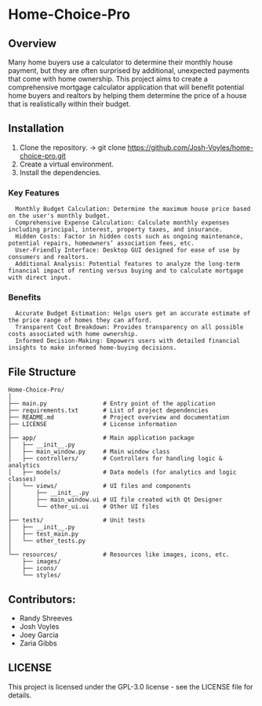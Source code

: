 # **Home-Choice-Pro**

## **Overview**
Many home buyers use a calculator to determine their monthly house payment, but they are often surprised by additional, unexpected payments that come with home ownership. This project aims to create a comprehensive mortgage calculator application that will benefit potential home buyers and realtors by helping them determine the price of a house that is realistically within their budget.

## **Installation**
1. Clone the repository. -> git clone https://github.com/Josh-Voyles/home-choice-pro.git
2. Create a virtual environment.
3. Install the dependencies.

### **Key Features**
```
  Monthly Budget Calculation: Determine the maximum house price based on the user's monthly budget.
  Comprehensive Expense Calculation: Calculate monthly expenses including principal, interest, property taxes, and insurance.
  Hidden Costs: Factor in hidden costs such as ongoing maintenance, potential repairs, homeowners’ association fees, etc.
  User-Friendly Interface: Desktop GUI designed for ease of use by consumers and realtors.
  Additional Analysis: Potential features to analyze the long-term financial impact of renting versus buying and to calculate mortgage with direct input.
```

### **Benefits**
```
  Accurate Budget Estimation: Helps users get an accurate estimate of the price range of homes they can afford.
  Transparent Cost Breakdown: Provides transparency on all possible costs associated with home ownership.
  Informed Decision-Making: Empowers users with detailed financial insights to make informed home-buying decisions.
```
## **File Structure**
```
Home-Choice-Pro/
│
├── main.py                # Entry point of the application
├── requirements.txt       # List of project dependencies
├── README.md              # Project overview and documentation
├── LICENSE                # License information
│
├── app/                   # Main application package
│   ├── __init__.py
│   ├── main_window.py     # Main window class
│   ├── controllers/       # Controllers for handling logic & analytics
│   ├── models/            # Data models (for analytics and logic classes)
│   └── views/             # UI files and components
│       ├── __init__.py
│       ├── main_window.ui # UI file created with Qt Designer
│       └── other_ui.ui    # Other UI files
│
├── tests/                 # Unit tests
│   ├── __init__.py
│   ├── test_main.py
│   └── other_tests.py
│
└── resources/             # Resources like images, icons, etc.
    ├── images/
    ├── icons/
    └── styles/
```

## **Contributors:**
- Randy Shreeves
- Josh Voyles
- Joey Garcia
- Zaria Gibbs

## LICENSE
This project is licensed under the GPL-3.0 license - see the LICENSE file for details.
